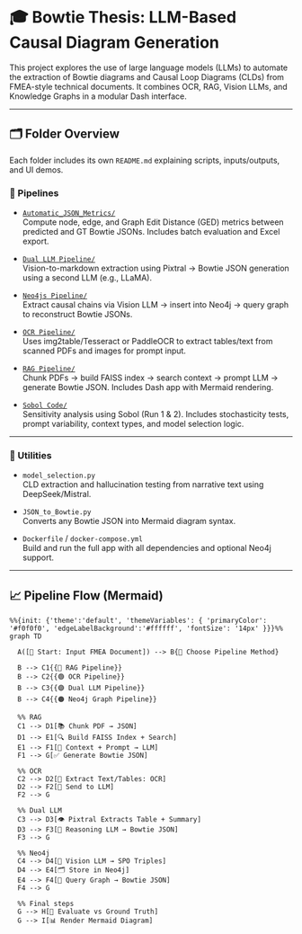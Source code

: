 # 🎓 Bowtie Thesis: LLM-Based Causal Diagram Generation

This project explores the use of large language models (LLMs) to automate the extraction of Bowtie diagrams and Causal Loop Diagrams (CLDs) from FMEA-style technical documents. It combines OCR, RAG, Vision LLMs, and Knowledge Graphs in a modular Dash interface.

---

## 🗂️ Folder Overview

Each folder includes its own `README.md` explaining scripts, inputs/outputs, and UI demos.

### 🚀 Pipelines

- [`Automatic_JSON_Metrics/`](./Automatic_JSON_Metrics)  
  Compute node, edge, and Graph Edit Distance (GED) metrics between predicted and GT Bowtie JSONs. Includes batch evaluation and Excel export.

- [`Dual LLM Pipeline/`](./Dual%20LLM%20Pipeline)  
  Vision-to-markdown extraction using Pixtral → Bowtie JSON generation using a second LLM (e.g., LLaMA).

- [`Neo4js Pipeline/`](./Neo4js%20Pipeline)  
  Extract causal chains via Vision LLM → insert into Neo4j → query graph to reconstruct Bowtie JSONs.

- [`OCR Pipeline/`](./OCR%20Pipeline)  
  Uses img2table/Tesseract or PaddleOCR to extract tables/text from scanned PDFs and images for prompt input.

- [`RAG Pipeline/`](./RAG%20Pipeline)  
  Chunk PDFs → build FAISS index → search context → prompt LLM → generate Bowtie JSON. Includes Dash app with Mermaid rendering.

- [`Sobol Code/`](./Sobol%20Code)  
  Sensitivity analysis using Sobol (Run 1 & 2). Includes stochasticity tests, prompt variability, context types, and model selection logic.

---

### 🧰 Utilities

- `model_selection.py`  
  CLD extraction and hallucination testing from narrative text using DeepSeek/Mistral.

- `JSON_to_Bowtie.py`  
  Converts any Bowtie JSON into Mermaid diagram syntax.

- `Dockerfile` / `docker-compose.yml`  
  Build and run the full app with all dependencies and optional Neo4j support.

---

## 📈 Pipeline Flow (Mermaid)

```mermaid
%%{init: {'theme':'default', 'themeVariables': { 'primaryColor': '#f0f0f0', 'edgeLabelBackground':'#ffffff', 'fontSize': '14px' }}}%%
graph TD

  A([📄 Start: Input FMEA Document]) --> B{🔀 Choose Pipeline Method}

  B --> C1{{🔵 RAG Pipeline}}
  B --> C2{{🟢 OCR Pipeline}}
  B --> C3{{🟣 Dual LLM Pipeline}}
  B --> C4{{🟠 Neo4j Graph Pipeline}}

  %% RAG
  C1 --> D1[📚 Chunk PDF → JSON]
  D1 --> E1[🔍 Build FAISS Index + Search]
  E1 --> F1[🧠 Context + Prompt → LLM]
  F1 --> G[✅ Generate Bowtie JSON]

  %% OCR
  C2 --> D2[📸 Extract Text/Tables: OCR]
  D2 --> F2[🧠 Send to LLM]
  F2 --> G

  %% Dual LLM
  C3 --> D3[👁️ Pixtral Extracts Table + Summary]
  D3 --> F3[🧠 Reasoning LLM → Bowtie JSON]
  F3 --> G

  %% Neo4j
  C4 --> D4[🧠 Vision LLM → SPO Triples]
  D4 --> E4[🗂️ Store in Neo4j]
  E4 --> F4[🔄 Query Graph → Bowtie JSON]
  F4 --> G

  %% Final steps
  G --> H[📏 Evaluate vs Ground Truth]
  G --> I[📊 Render Mermaid Diagram]


